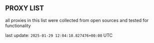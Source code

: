 ## PROXY LIST

all proxies in this list were collected from open sources and tested for functionality

last update: `2025-01-29 12:04:10.827476+00:00` UTC